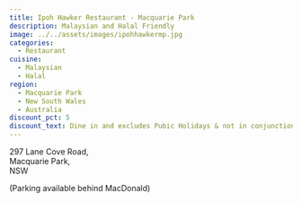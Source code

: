 ```yaml
---
title: Ipoh Hawker Restaurant - Macquarie Park
description: Malaysian and Halal Friendly
image: ../../assets/images/ipohhawkermp.jpg
categories:
  - Restaurant
cuisine:
  - Malaysian
  - Halal
region:
  - Macquarie Park
  - New South Wales
  - Australia
discount_pct: 5
discount_text: Dine in and excludes Pubic Holidays & not in conjunction with any other offer
---
```

297 Lane Cove Road,\
Macquarie Park,\
NSW

(Parking available behind MacDonald)
